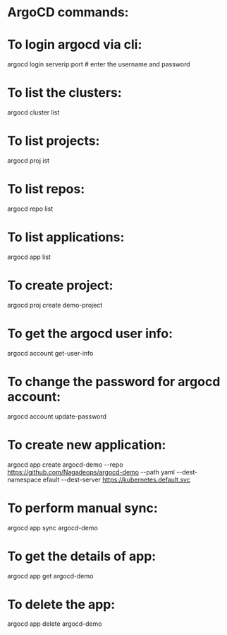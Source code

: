 # ArgoCD commands:


# To login argocd via cli:

argocd login serverip:port # enter the username and password

# To list the clusters:

argocd cluster list

# To list projects:

argocd proj ist

# To list repos:

argocd repo list

# To list applications:

argocd app list

# To create project:

argocd proj create demo-project

# To get the argocd user info:

argocd account get-user-info

# To change the password for argocd account:

argocd account update-password

# To create new application:

argocd app create argocd-demo --repo https://github.com/Nagadeops/argocd-demo --path yaml --dest-namespace efault --dest-server https://kubernetes.default.svc

# To perform manual sync:

argocd app sync argocd-demo

# To get the details of app:
 
argocd app get argocd-demo

# To delete the app:

argocd app delete argocd-demo

